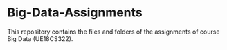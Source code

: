 # Big-Data-Assignments
This repository contains the files and folders of the assignments of course Big Data (UE18CS322).
